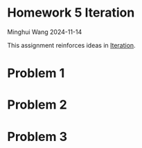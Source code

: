 Homework 5 Iteration
================
Minghui Wang
2024-11-14

This assignment reinforces ideas in
[Iteration](https://p8105.com/topic_iteration.html).

# Problem 1

# Problem 2

# Problem 3
